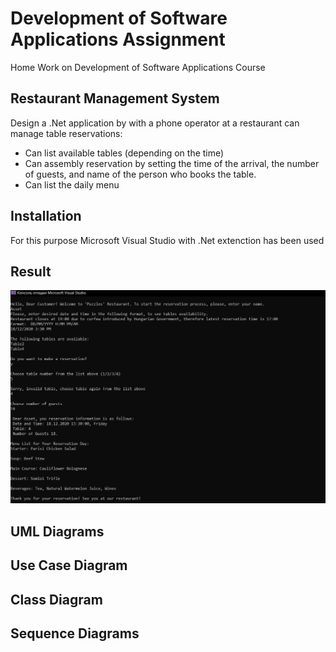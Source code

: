 # Development of Software Applications Assignment

Home Work on Development of Software Applications Course

## Restaurant Management System

Design a .Net application by with a phone operator at a restaurant can manage table reservations:
- Can list available tables (depending on the time)
- Can assembly reservation by setting the time of the arrival, the number of guests, and name
of the person who books the table.
- Can list the daily menu

## Installation

For this purpose Microsoft Visual Studio with .Net extenction has been used



## Result

![Image](result.png)

## UML Diagrams
## Use Case Diagram
## Class Diagram
## Sequence Diagrams


